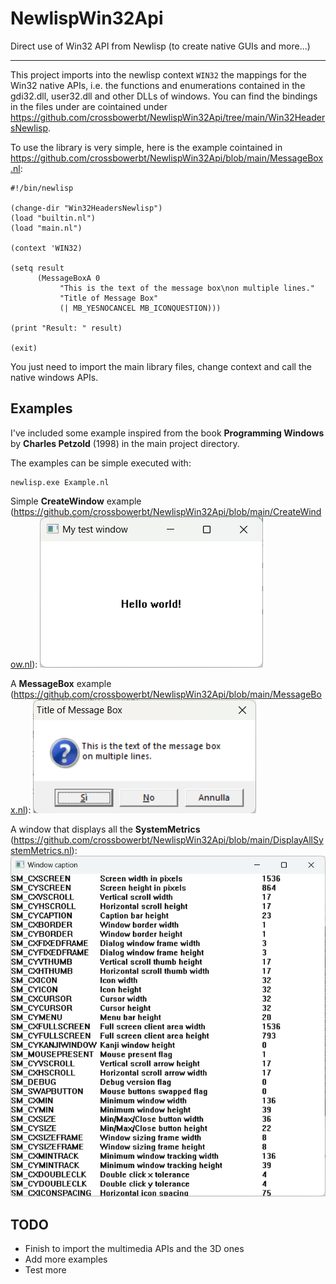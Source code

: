 # NewlispWin32Api
Direct use of Win32 API from Newlisp (to create native GUIs and more...)

---

This project imports into the newlisp context `WIN32` the mappings for the Win32 native APIs, i.e. the functions and enumerations contained in the gdi32.dll, user32.dll and other DLLs of windows. You can find the bindings in the files under are cointained under https://github.com/crossbowerbt/NewlispWin32Api/tree/main/Win32HeadersNewlisp.

To use the library is very simple, here is the example cointained in https://github.com/crossbowerbt/NewlispWin32Api/blob/main/MessageBox.nl:
```
#!/bin/newlisp

(change-dir "Win32HeadersNewlisp")
(load "builtin.nl")
(load "main.nl")

(context 'WIN32)

(setq result
      (MessageBoxA 0
		   "This is the text of the message box\non multiple lines."
		   "Title of Message Box"
		   (| MB_YESNOCANCEL MB_ICONQUESTION)))

(print "Result: " result)

(exit)
```

You just need to import the main library files, change context and call the native windows APIs.

## Examples

I've included some example inspired from the book **Programming Windows** by **Charles Petzold** (1998) in the main project directory.

The examples can be simple executed with:
```
newlisp.exe Example.nl
```

Simple **CreateWindow** example (https://github.com/crossbowerbt/NewlispWin32Api/blob/main/CreateWindow.nl):
![Create Window!](images/CreateWindow.png "Create Window")

A **MessageBox** example (https://github.com/crossbowerbt/NewlispWin32Api/blob/main/MessageBox.nl):
![Message Box!](images/MessageBox.png "Message Box")

A window that displays all the **SystemMetrics** (https://github.com/crossbowerbt/NewlispWin32Api/blob/main/DisplayAllSystemMetrics.nl):
![Display All System Metrics!](images/DisplayAllSystemMetrics.png "Display All System Metrics")

## TODO

* Finish to import the multimedia APIs and the 3D ones
* Add more examples
* Test more
